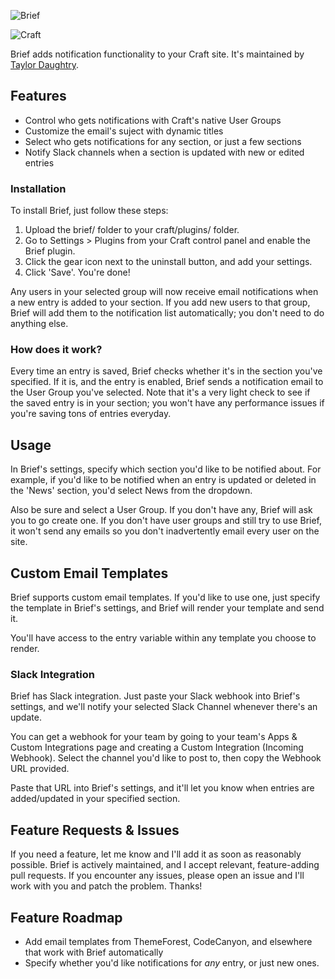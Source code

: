 ![Brief](http://i.imgur.com/EIHmVQM.png)

![Craft](https://img.shields.io/badge/craft-v2.6-orange.svg)

Brief adds notification functionality to your Craft site. It's maintained by [Taylor Daughtry](https://github.com/taylordaughtry).


## Features
- Control who gets notifications with Craft's native User Groups
- Customize the email's suject with dynamic titles
- Select who gets notifications for any section, or just a few sections
- Notify Slack channels when a section is updated with new or edited entries

### Installation

To install Brief, just follow these steps:

1. Upload the brief/ folder to your craft/plugins/ folder.
2. Go to Settings > Plugins from your Craft control panel and enable the Brief plugin.
3. Click the gear icon next to the uninstall button, and add your settings.
4. Click 'Save'. You're done!

Any users in your selected group will now receive email notifications when a new
entry is added to your section. If you add new users to that group, Brief will
add them to the notification list automatically; you don't need to do anything
else.

### How does it work?

Every time an entry is saved, Brief checks whether it's in the section you've specified. If it is, and the entry is enabled, Brief sends a notification email to the User Group you've selected. Note that it's a very light check to see if the saved entry is in your section; you won't have any performance issues if you're saving tons of entries everyday.


## Usage

In Brief's settings, specify which section you'd like to be notified about. For example, if you'd like to be notified when an entry is updated or deleted in the 'News' section, you'd select News from the dropdown.

Also be sure and select a User Group. If you don't have any, Brief will ask you to go create one. If you don't have user groups and still try to use Brief, it won't send any emails so you don't inadvertently email every user on the site.

## Custom Email Templates

Brief supports custom email templates. If you'd like to use one, just specify the template in Brief's settings, and Brief will render your template and send it.

You'll have access to the entry variable within any template you choose to render.

### Slack Integration

Brief has Slack integration. Just paste your Slack webhook into Brief's
settings, and we'll notify your selected Slack Channel whenever there's an
update.

You can get a webhook for your team by going to your team's Apps & Custom Integrations page and creating a Custom Integration (Incoming Webhook). Select the channel you'd like to post to, then copy the Webhook URL provided.

Paste that URL into Brief's settings, and it'll let you know when entries are added/updated in your specified section.

## Feature Requests & Issues

If you need a feature, let me know and I'll add it as soon as reasonably possible. Brief is actively maintained, and I accept relevant, feature-adding pull requests. If you encounter any issues, please open an issue and I'll work with you and patch the problem. Thanks!

## Feature Roadmap
- Add email templates from ThemeForest, CodeCanyon, and
elsewhere that work with Brief automatically
- Specify whether you'd like notifications for *any* entry, or just new ones.
